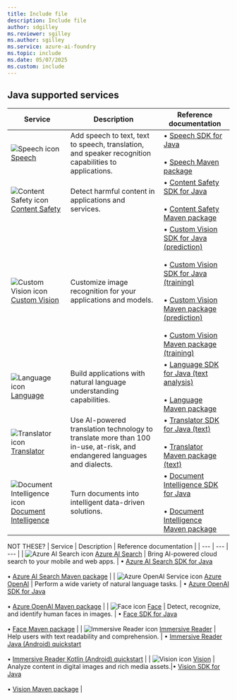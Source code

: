 ```yaml
---
title: Include file
description: Include file
author: sdgilley
ms.reviewer: sgilley
ms.author: sgilley
ms.service: azure-ai-foundry
ms.topic: include
ms.date: 05/07/2025
ms.custom: include
---
```


## Java supported services

| Service | Description | Reference documentation |
| --- | --- | --- |
| ![Speech icon](~/reusable-content/ce-skilling/azure/media/ai-services/speech.svg) [Speech](../../../speech-service/index.yml) | Add speech to text, text to speech, translation, and speaker recognition capabilities to applications. | &bullet;&NonBreakingSpace;[Speech SDK for Java](/java/api/com.microsoft.cognitiveservices.speech?view=azure-java-stable&branch=main&preserve-view=true) <br><br>&bullet;&NonBreakingSpace;[Speech Maven package](https://central.sonatype.com/artifact/com.microsoft.cognitiveservices.speech/client-sdk/1.34.0?smo=true)|
| ![Content Safety icon](~/reusable-content/ce-skilling/azure/media/ai-services/content-safety.svg) [Content Safety](../../../content-safety/index.yml) | Detect harmful content in applications and services.| &bullet;&NonBreakingSpace;[Content Safety SDK for Java](/java/api/overview/azure/ai-contentsafety-readme?view=azure-java-stable&preserve-view=true) <br><br>&bullet;&NonBreakingSpace;[Content Safety Maven package](https://central.sonatype.com/artifact/com.azure/azure-ai-contentsafety) |
| ![Custom Vision icon](~/reusable-content/ce-skilling/azure/media/ai-services/custom-vision.svg) [Custom Vision](../../../custom-vision-service/index.yml) | Customize image recognition for your applications and models. |&bullet;&NonBreakingSpace;[Custom Vision SDK for Java (prediction)](/java/api/com.microsoft.azure.cognitiveservices.vision.customvision.prediction?view=azure-java-stable&preserve-view=true) <br><br>&bullet;&NonBreakingSpace;[Custom Vision SDK for Java (training)](/java/api/com.microsoft.azure.cognitiveservices.vision.customvision.training?view=azure-java-stable&preserve-view=true)<br><br>&bullet;&NonBreakingSpace;[Custom Vision Maven package (prediction)](https://central.sonatype.com/artifact/com.azure/azure-cognitiveservices-customvision-prediction)<br><br>&bullet;&NonBreakingSpace;[Custom Vision Maven package (training)](https://central.sonatype.com/artifact/com.azure/azure-cognitiveservices-customvision-training) |
| ![Language icon](~/reusable-content/ce-skilling/azure/media/ai-services/language.svg) [Language](../../../language-service/index.yml) | Build applications with natural language understanding capabilities. | &bullet;&NonBreakingSpace;[Language SDK for Java (text analysis)](/java/api/overview/azure/ai-textanalytics-readme?view=azure-java-stable&preserve-view=true) <br><br>&bullet;&NonBreakingSpace;[Language Maven package](https://central.sonatype.com/artifact/com.microsoft.azure.cognitiveservices/azure-cognitiveservices-language)  |
| ![Translator icon](~/reusable-content/ce-skilling/azure/media/ai-services/translator.svg) [Translator](../../../translator/index.yml) |   Use AI-powered translation technology to translate more than 100 in-use, at-risk, and endangered languages and dialects. | &bullet;&NonBreakingSpace;[Translator SDK for Java (text)](/java/api/overview/azure/ai-translation-text-readme?view=azure-java-preview&preserve-view=true) <br><br>&bullet;&NonBreakingSpace;[Translator Maven package (text)](https://central.sonatype.com/artifact/com.azure/azure-ai-translation-text)  |
| ![Document Intelligence icon](~/reusable-content/ce-skilling/azure/media/ai-services/document-intelligence.svg) [Document Intelligence](../../../document-intelligence/index.yml) | Turn documents into intelligent data-driven solutions. | &bullet;&NonBreakingSpace;[Document Intelligence SDK for Java](/java/api/overview/azure/ai-documentintelligence-readme?view=azure-java-preview&preserve-view=true) <br><br>&bullet;&NonBreakingSpace;[Document Intelligence Maven package](https://mvnrepository.com/artifact/com.azure/azure-ai-documentintelligence/1.0.0-beta.1) |

NOT THESE?
| Service | Description | Reference documentation |
| --- | --- | --- |
| ![Azure AI Search icon](~/reusable-content/ce-skilling/azure/media/ai-services/search.svg) [Azure AI Search](/azure/search/) | Bring AI-powered cloud search to your mobile and web apps. | &bullet;&NonBreakingSpace;[Azure AI Search SDK for Java](/java/api/overview/azure/search-documents-readme?view=azure-java-stable&preserve-view=true) <br><br>&bullet;&NonBreakingSpace;[Azure AI Search Maven package](https://central.sonatype.com/artifact/com.azure/azure-search-documents/11.7.0-beta.1?smo=true) |
| ![Azure OpenAI Service icon](~/reusable-content/ce-skilling/azure/media/ai-services/azure-openai.svg) [Azure OpenAI](../../../openai/index.yml) | Perform a wide variety of natural language tasks. | &bullet;&NonBreakingSpace;[Azure OpenAI SDK for Java](/java/api/com.azure.ai.openai?view=azure-java-preview&preserve-view=true&branch=main)<br><br>&bullet;&NonBreakingSpace;[Azure OpenAI Maven package](https://central.sonatype.com/artifact/com.azure/azure-ai-openai/1.0.0-beta.6?smo=true)  |
| ![Face icon](~/reusable-content/ce-skilling/azure/media/ai-services/face.svg) [Face](../../../computer-vision/overview-identity.md) | Detect, recognize, and identify human faces in images. | &bullet;&NonBreakingSpace;[Face SDK for Java](/java/api/overview/azure/cognitiveservices/client/faceapi?view=azure-java-archive&preserve-view=true) <br><br>&bullet;&NonBreakingSpace;[Face Maven package](https://central.sonatype.com/artifact/com.microsoft.azure.cognitiveservices/azure-cognitiveservices-faceapi)  |
| ![Immersive Reader icon](~/reusable-content/ce-skilling/azure/media/ai-services/immersive-reader.svg) [Immersive Reader](../../../immersive-reader/index.yml) | Help users with text readability and comprehension. | &bullet;&NonBreakingSpace;[Immersive Reader Java (Android) quickstart](../../../immersive-reader/quickstarts/client-libraries.md?pivots=programming-language-java-android)<br><br>&bullet;&NonBreakingSpace;[Immersive Reader Kotlin (Android) quickstart](../../../immersive-reader/quickstarts/client-libraries.md?pivots=programming-language-kotlin) |
| ![Vision icon](~/reusable-content/ce-skilling/azure/media/ai-services/vision.svg) [Vision](../../../computer-vision/index.yml) | Analyze content in digital images and rich media assets.|&bullet;&NonBreakingSpace;[Vision SDK for Java](/java/api/overview/azure/ai-vision-imageanalysis-readme?view=azure-java-preview&preserve-view=true) <br><br>&bullet;&NonBreakingSpace;[Vision Maven package](https://central.sonatype.com/artifact/com.azure/azure-ai-vision-imageanalysis) |

